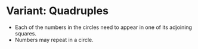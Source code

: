 # Variant: Quadruples

<!-- %% svg-grid: left -->


* Each of the numbers in the circles need to appear in
  one of its adjoining squares.
* Numbers may repeat in a circle.
